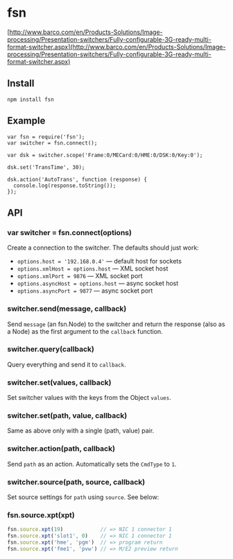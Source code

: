 # fsn

[http://www.barco.com/en/Products-Solutions/Image-processing/Presentation-switchers/Fully-configurable-3G-ready-multi-format-switcher.aspx](http://www.barco.com/en/Products-Solutions/Image-processing/Presentation-switchers/Fully-configurable-3G-ready-multi-format-switcher.aspx)

## Install

    npm install fsn

## Example

```
var fsn = require('fsn');
var switcher = fsn.connect();

var dsk = switcher.scope('Frame:0/MECard:0/HME:0/DSK:0/Key:0');

dsk.set('TransTime', 30);

dsk.action('AutoTrans', function (response) {
  console.log(response.toString());
});
```

## API

### var switcher = fsn.connect(options)

Create a connection to the switcher. The defaults should just work:

* `options.host = '192.168.0.4'` — default host for sockets
* `options.xmlHost = options.host` — XML socket host
* `options.xmlPort = 9876` — XML socket port
* `options.asyncHost = options.host` — async socket host
* `options.asyncPort = 9877` — async socket port

### switcher.send(message, callback)

  Send `message` (an fsn.Node) to the switcher and return the response (also as a Node) as the first argument to the `callback` function.

### switcher.query(callback)

  Query everything and send it to `callback`.

### switcher.set(values, callback)

  Set switcher values with the keys from the Object `values`.

### switcher.set(path, value, callback)

  Same as above only with a single (path, value) pair.

### switcher.action(path, callback)

  Send `path` as an action. Automatically sets the `CmdType` to `1`.

### switcher.source(path, source, callback)

  Set source settings for `path` using `source`. See below:

### fsn.source.xpt(xpt)

```js
fsn.source.xpt(19)            // => NIC 1 connector 1
fsn.source.xpt('slot1', 0)    // => NIC 1 connector 1
fsn.source.xpt('hme', 'pgm')  // => program return
fsn.source.xpt('fme1', 'pvw') // => M/E2 preview return
```
